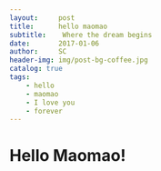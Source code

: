 ```yaml
---
layout:     post
title:      hello maomao
subtitle:    Where the dream begins
date:       2017-01-06
author:     SC
header-img: img/post-bg-coffee.jpg
catalog: true
tags:
    - hello
    - maomao
    - I love you
    - forever
---
```


# Hello Maomao!
